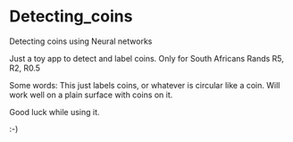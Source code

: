 # Detecting_coins
Detecting coins using Neural networks

Just a toy app to detect and label coins. Only for South Africans Rands R5, R2, R0.5

Some words: This just labels coins, or whatever is circular like a coin. Will work well on a plain surface with coins on it.

Good luck while using it.

:-)
